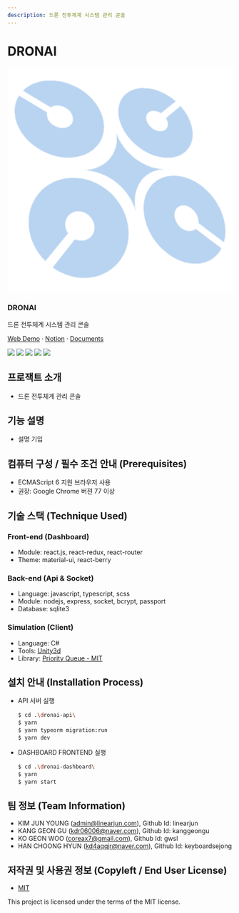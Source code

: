 ```yaml
---
description: 드론 전투체계 시스템 관리 콘솔
---
```


# DRONAI

![](.gitbook/assets/logo_only.png) 

### DRONAI

드론 전투체계 시스템 관리 콘솔  
  
[Web Demo](https://dronai.linearjun.com) · [Notion](https://dronai.notion.site/dronai/DRONAI-44534bc31aac4efaa2b24e3480d71581) · [Documents](https://coreax7.gitbook.io/dronai/)  
  
[![](https://img.shields.io/github/contributors/osamhack2021/app_web_dronai_62bn.svg?style=for-the-badge)](https://github.com/osamhack2021/app_web_dronai_62bn/graphs/contributors) [![](https://img.shields.io/github/forks/osamhack2021/app_web_dronai_62bn.svg?style=for-the-badge)](https://github.com/osamhack2021/app_web_dronai_62bn/network/members) [![](https://img.shields.io/github/stars/osamhack2021/app_web_dronai_62bn.svg?style=for-the-badge)](https://github.com/osamhack2021/app_web_dronai_62bn/stargazers) [![](https://img.shields.io/github/issues/osamhack2021/app_web_dronai_62bn.svg?style=for-the-badge)](https://github.com/osamhack2021/app_web_dronai_62bn/issues) [![](https://img.shields.io/github/license/osamhack2021/app_web_dronai_62bn.svg?style=for-the-badge)](https://github.com/osamhack2021/app_web_dronai_62bn/blob/master/license.md)

## 프로잭트 소개

* 드론 전투체계 관리 콘솔

## 기능 설명

* 설명 기입

## 컴퓨터 구성 / 필수 조건 안내 \(Prerequisites\)

* ECMAScript 6 지원 브라우저 사용
* 권장: Google Chrome 버젼 77 이상

## 기술 스택 \(Technique Used\)

### Front-end \(Dashboard\)

* Module: react.js, react-redux, react-router
* Theme: material-ui, react-berry

### Back-end \(Api & Socket\)

* Language: javascript, typescript, scss
* Module: nodejs, express, socket, bcrypt, passport
* Database: sqlite3

### Simulation \(Client\)

* Language: C\#
* Tools: [Unity3d](https://unity.com)
* Library: [Priority Queue - MIT](https://github.com/BlueRaja/High-Speed-Priority-Queue-for-C-Sharp)

## 설치 안내 \(Installation Process\)

* API 서버 실행

  ```bash
  $ cd .\dronai-api\
  $ yarn
  $ yarn typeorm migration:run
  $ yarn dev
  ```

* DASHBOARD FRONTEND 실행

  ```bash
  $ cd .\dronai-dashboard\
  $ yarn
  $ yarn start
  ```

## 팀 정보 \(Team Information\)

* KIM JUN YOUNG \(admin@linearjun.com\), Github Id: linearjun
* KANG GEON GU \(kdr06006@naver.com\), Github Id: kanggeongu
* KO GEON WOO \(coreax7@gmail.com\), Github Id: gwsl 
* HAN CHOONG HYUN \(kd4aqqjr@naver.com\), Github Id: keyboardsejong

## 저작권 및 사용권 정보 \(Copyleft / End User License\)

* [MIT](https://github.com/osam2020-WEB/Sample-ProjectName-TeamName/blob/master/license.md)

This project is licensed under the terms of the MIT license.


